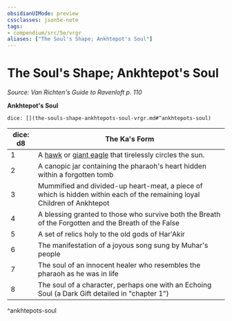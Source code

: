 ```yaml
---
obsidianUIMode: preview
cssclasses: json5e-note
tags:
- compendium/src/5e/vrgr
aliases: ["The Soul's Shape; Ankhtepot's Soul"]
---
```

# The Soul's Shape; Ankhtepot's Soul
*Source: Van Richten's Guide to Ravenloft p. 110* 

**Ankhtepot's Soul**

`dice: [](the-souls-shape-ankhtepots-soul-vrgr.md#^ankhtepots-soul)`

| dice: d8 | The Ka's Form |
|----------|---------------|
| 1 | A [hawk](/3-Mechanics/CLI/bestiary/beast/hawk.md) or [giant eagle](/3-Mechanics/CLI/bestiary/beast/giant-eagle.md) that tirelessly circles the sun. |
| 2 | A canopic jar containing the pharaoh's heart hidden within a forgotten tomb |
| 3 | Mummified and divided-up heart-meat, a piece of which is hidden within each of the remaining loyal Children of Ankhtepot |
| 4 | A blessing granted to those who survive both the Breath of the Forgotten and the Breath of the False |
| 5 | A set of relics holy to the old gods of Har'Akir |
| 6 | The manifestation of a joyous song sung by Muhar's people |
| 7 | The soul of an innocent healer who resembles the pharaoh as he was in life |
| 8 | The soul of a character, perhaps one with an Echoing Soul (a Dark Gift detailed in "chapter 1") |
^ankhtepots-soul